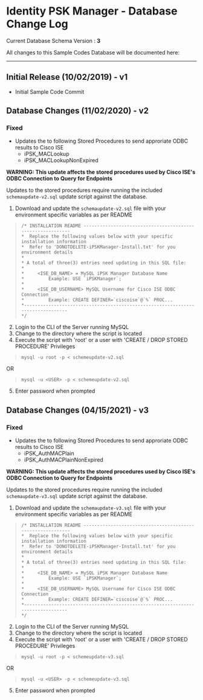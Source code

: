 # Identity PSK Manager - Database Change Log

Current Database Schema Version : **3**

All changes to this Sample Codes Database will be documented here:

------

Initial Release (10/02/2019) - v1
------

* Initial Sample Code Commit

Database Changes (11/02/2020) - v2
------

### Fixed
- Updates the to following Stored Procedures to send approriate ODBC results to Cisco ISE
  - iPSK_MACLookup
  - iPSK_MACLookupNonExpired

**WARNING: This update affects the stored procedures used by Cisco ISE's ODBC Connection to Query for Endpoints**

Updates to the stored procedures require running the included `schemaupdate-v2.sql` update script against the database.
1) Download and update the `schemaupdate-v2.sql` file with your environment specific variables as per README
> ```
> /* INSTALLATION README -----------------------------------------------------------
> *  Replace the following values below with your specific installation information
> *  Refer to 'DONOTDELETE-iPSKManager-Install.txt' for you environment details
> *
> * A total of three(3) entries need updating in this SQL file:
> *
> *		<ISE_DB_NAME> = MySQL iPSK Manager Database Name
> *			Example: USE `iPSKManager`;
> * 			
> *		<ISE_DB_USERNAME> MySQL Username for Cisco ISE ODBC Connection
> *			Example: CREATE DEFINER=`ciscoise`@`%` PROC...
> *--------------------------------------------------------------------------------
> */
> ```
2) Login to the CLI of the Server running MySQL
3) Change to the directory where the script is located
4) Execute the script with 'root' or a user with 'CREATE / DROP STORED PROCEDURE' Privileges
> ```
> mysql -u root -p < schemeupdate-v2.sql
> ```
OR
> ```
> mysql -u <USER> -p < schemeupdate-v2.sql
> ```
5) Enter password when prompted


Database Changes (04/15/2021) - v3
------

### Fixed
- Updates the to following Stored Procedures to send approriate ODBC results to Cisco ISE
  - iPSK_AuthMACPlain
  - iPSK_AuthMACPlainNonExpired

**WARNING: This update affects the stored procedures used by Cisco ISE's ODBC Connection to Query for Endpoints**

Updates to the stored procedures require running the included `schemaupdate-v3.sql` update script against the database.
1) Download and update the `schemaupdate-v3.sql` file with your environment specific variables as per README
> ```
> /* INSTALLATION README -----------------------------------------------------------
> *  Replace the following values below with your specific installation information
> *  Refer to 'DONOTDELETE-iPSKManager-Install.txt' for you environment details
> *
> * A total of three(3) entries need updating in this SQL file:
> *
> *		<ISE_DB_NAME> = MySQL iPSK Manager Database Name
> *			Example: USE `iPSKManager`;
> * 			
> *		<ISE_DB_USERNAME> MySQL Username for Cisco ISE ODBC Connection
> *			Example: CREATE DEFINER=`ciscoise`@`%` PROC...
> *--------------------------------------------------------------------------------
> */
> ```
2) Login to the CLI of the Server running MySQL
3) Change to the directory where the script is located
4) Execute the script with 'root' or a user with 'CREATE / DROP STORED PROCEDURE' Privileges
> ```
> mysql -u root -p < schemeupdate-v3.sql
> ```
OR
> ```
> mysql -u <USER> -p < schemeupdate-v3.sql
> ```
5) Enter password when prompted
